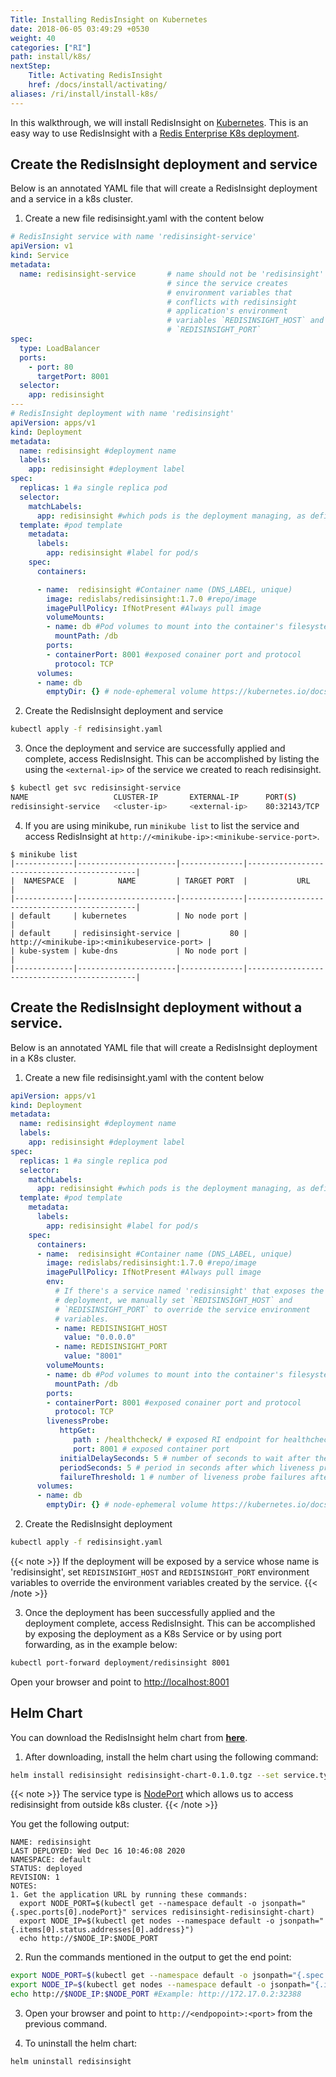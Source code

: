 ```yaml
---
Title: Installing RedisInsight on Kubernetes
date: 2018-06-05 03:49:29 +0530
weight: 40
categories: ["RI"]
path: install/k8s/
nextStep:
    Title: Activating RedisInsight
    href: /docs/install/activating/
aliases: /ri/install/install-k8s/
---
```

In this walkthrough, we will install RedisInsight on [Kubernetes](https://kubernetes.io/).
This is an easy way to use RedisInsight with a [Redis Enterprise K8s deployment](https://github.com/RedisLabs/redis-enterprise-k8s-docs).

## Create the RedisInsight deployment and service

Below is an annotated YAML file that will create a RedisInsight
deployment and a service in a k8s cluster.

1. Create a new file redisinsight.yaml with the content below

```yaml
# RedisInsight service with name 'redisinsight-service'
apiVersion: v1
kind: Service
metadata:
  name: redisinsight-service       # name should not be 'redisinsight'
                                   # since the service creates
                                   # environment variables that
                                   # conflicts with redisinsight
                                   # application's environment
                                   # variables `REDISINSIGHT_HOST` and
                                   # `REDISINSIGHT_PORT`
spec:
  type: LoadBalancer
  ports:
    - port: 80
      targetPort: 8001
  selector:
    app: redisinsight
---
# RedisInsight deployment with name 'redisinsight'
apiVersion: apps/v1
kind: Deployment
metadata:
  name: redisinsight #deployment name
  labels:
    app: redisinsight #deployment label
spec:
  replicas: 1 #a single replica pod
  selector:
    matchLabels:
      app: redisinsight #which pods is the deployment managing, as defined by the pod template
  template: #pod template
    metadata:
      labels:
        app: redisinsight #label for pod/s
    spec:
      containers:

      - name:  redisinsight #Container name (DNS_LABEL, unique)
        image: redislabs/redisinsight:1.7.0 #repo/image
        imagePullPolicy: IfNotPresent #Always pull image
        volumeMounts:
        - name: db #Pod volumes to mount into the container's filesystem. Cannot be updated.
          mountPath: /db
        ports:
        - containerPort: 8001 #exposed conainer port and protocol
          protocol: TCP
      volumes:
      - name: db
        emptyDir: {} # node-ephemeral volume https://kubernetes.io/docs/concepts/storage/volumes/#emptydir
```

2. Create the RedisInsight deployment and service

```sh
kubectl apply -f redisinsight.yaml
```

3. Once the deployment and service are successfully applied and complete, access RedisInsight. This can be accomplished by listing the using the `<external-ip>` of the service we created to reach redisinsight.

```sh
$ kubectl get svc redisinsight-service
NAME                   CLUSTER-IP       EXTERNAL-IP      PORT(S)         AGE
redisinsight-service   <cluster-ip>     <external-ip>    80:32143/TCP    1m
```

4. If you are using minikube, run `minikube list` to list the service and access RedisInsight at `http://<minikube-ip>:<minikube-service-port>`.
```
$ minikube list
|-------------|----------------------|--------------|---------------------------------------------|
|  NAMESPACE  |         NAME         | TARGET PORT  |           URL                               |
|-------------|----------------------|--------------|---------------------------------------------|
| default     | kubernetes           | No node port |                                             |
| default     | redisinsight-service |           80 | http://<minikube-ip>:<minikubeservice-port> |
| kube-system | kube-dns             | No node port |                                             |
|-------------|----------------------|--------------|---------------------------------------------|
```

## Create the RedisInsight deployment without a service.

Below is an annotated YAML file that will create a RedisInsight
deployment in a K8s cluster.

1. Create a new file redisinsight.yaml with the content below

```yaml
apiVersion: apps/v1
kind: Deployment
metadata:
  name: redisinsight #deployment name
  labels:
    app: redisinsight #deployment label
spec:
  replicas: 1 #a single replica pod
  selector:
    matchLabels:
      app: redisinsight #which pods is the deployment managing, as defined by the pod template
  template: #pod template
    metadata:
      labels:
        app: redisinsight #label for pod/s
    spec:
      containers:
      - name:  redisinsight #Container name (DNS_LABEL, unique)
        image: redislabs/redisinsight:1.7.0 #repo/image
        imagePullPolicy: IfNotPresent #Always pull image
        env:
          # If there's a service named 'redisinsight' that exposes the
          # deployment, we manually set `REDISINSIGHT_HOST` and
          # `REDISINSIGHT_PORT` to override the service environment
          # variables.
          - name: REDISINSIGHT_HOST
            value: "0.0.0.0"
          - name: REDISINSIGHT_PORT
            value: "8001"
        volumeMounts:
        - name: db #Pod volumes to mount into the container's filesystem. Cannot be updated.
          mountPath: /db
        ports:
        - containerPort: 8001 #exposed conainer port and protocol
          protocol: TCP
        livenessProbe:
           httpGet:
              path : /healthcheck/ # exposed RI endpoint for healthcheck
              port: 8001 # exposed container port
           initialDelaySeconds: 5 # number of seconds to wait after the container starts to perform liveness probe
           periodSeconds: 5 # period in seconds after which liveness probe is performed
           failureThreshold: 1 # number of liveness probe failures after which container restarts
      volumes:
      - name: db
        emptyDir: {} # node-ephemeral volume https://kubernetes.io/docs/concepts/storage/volumes/#emptydir
```

2. Create the RedisInsight deployment

```sh
kubectl apply -f redisinsight.yaml
```

{{< note >}}
If the deployment will be exposed by a service whose name is 'redisinsight', set `REDISINSIGHT_HOST` and `REDISINSIGHT_PORT` environment variables to override the environment variables created by the service.
{{< /note >}}

3. Once the deployment has been successfully applied and the deployment complete, access RedisInsight. This can be accomplished by exposing the deployment as a K8s Service or by using port forwarding, as in the example below:

```sh
kubectl port-forward deployment/redisinsight 8001
```

Open your browser and point to <http://localhost:8001>

## Helm Chart

You can download the RedisInsight helm chart from **[here](/pkgs/redisinsight-chart-0.1.0.tgz)**.

1. After downloading, install the helm chart using the following command:

```sh
helm install redisinsight redisinsight-chart-0.1.0.tgz --set service.type=NodePort
```

{{< note >}}
The service type is [NodePort](https://kubernetes.io/docs/concepts/services-networking/service/#nodeport) which allows us to access redisinsight from outside k8s cluster.
{{< /note >}}

You get the following output:
```
NAME: redisinsight
LAST DEPLOYED: Wed Dec 16 10:46:08 2020
NAMESPACE: default
STATUS: deployed
REVISION: 1
NOTES:
1. Get the application URL by running these commands:
  export NODE_PORT=$(kubectl get --namespace default -o jsonpath="{.spec.ports[0].nodePort}" services redisinsight-redisinsight-chart)
  export NODE_IP=$(kubectl get nodes --namespace default -o jsonpath="{.items[0].status.addresses[0].address}")
  echo http://$NODE_IP:$NODE_PORT

```

2. Run the commands mentioned in the output to get the end point:

```sh
export NODE_PORT=$(kubectl get --namespace default -o jsonpath="{.spec.ports[0].nodePort}" services redisinsight-redisinsight-chart)
export NODE_IP=$(kubectl get nodes --namespace default -o jsonpath="{.items[0].status.addresses[0].address}")
echo http://$NODE_IP:$NODE_PORT #Example: http://172.17.0.2:32388

```

3. Open your browser and point to `http://<endpopoint>:<port>` from the previous command.

4. To uninstall the helm chart:

```sh
helm uninstall redisinsight
```
